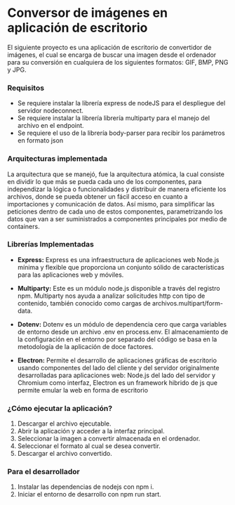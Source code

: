 Conversor de imágenes en aplicación de escritorio
=====================

El siguiente proyecto es una aplicación de escritorio de convertidor de imágenes, el cual se encarga de buscar una imagen desde el ordenador para su conversión en cualquiera de los siguientes formatos: GIF, BMP, PNG y JPG.

### Requisitos

+ Se requiere instalar la librería express de nodeJS para el despliegue del servidor nodeconnect.
+ Se requiere instalar la librería librería multiparty para el manejo del archivo en el endpoint.
+ Se requiere el uso de la librería body-parser para recibir los parámetros en formato json  

### Arquitecturas implementada

La arquitectura que se manejó, fue la arquitectura atómica, la cual consiste en dividir lo que más se pueda cada uno de los componentes, para independizar la lógica o funcionalidades y distribuir de manera eficiente los archivos, donde se pueda obtener un fácil acceso en cuanto a importaciones y comunicación de datos. Así mismo, para simplificar las peticiones dentro de cada uno de estos componentes, parametrizando los datos que van a ser suministrados a componentes principales por medio de containers.

### Librerías Implementadas
+ **Express:**
Express es una infraestructura de aplicaciones web Node.js mínima y flexible que proporciona un conjunto sólido de características para las aplicaciones web y móviles.

+ **Multiparty:** 
Este es un módulo node.js disponible a través del registro npm. Multiparty nos ayuda a analizar solicitudes http con tipo de contenido, también conocido como cargas de archivos.multipart/form-data.

+ **Dotenv:** 
Dotenv es un módulo de dependencia cero que carga variables de entorno desde un archivo .env en process.env. El almacenamiento de la configuración en el entorno por separado del código se basa en la metodología de la aplicación de doce factores.

+ **Electron:** 
Permite el desarrollo de aplicaciones gráficas de escritorio usando componentes del lado del cliente y del servidor originalmente desarrolladas para aplicaciones web: Node.js del lado del servidor y Chromium como interfaz, Electron es un framework hibrido de js que permite emular la web en forma de escritorio


### ¿Cómo ejecutar  la aplicación?

1. Descargar el archivo ejecutable.
2. Abrir la aplicación y acceder a la interfaz principal.
3. Seleccionar la imagen a convertir almacenada en el ordenador.
4. Seleccionar el formato al cual se desea convertir.
5. Descargar el archivo convertido.

### Para el desarrollador

1. Instalar las dependencias de nodejs con npm i.
2. Iniciar el entorno de desarrollo con npm run start.

